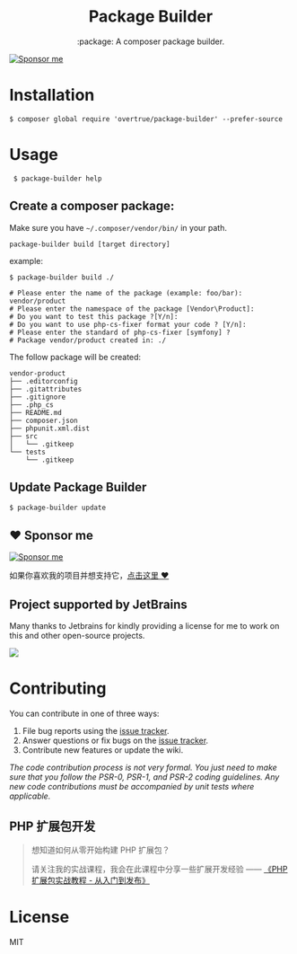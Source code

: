 <h1 align="center"> Package Builder </h1>

<p align="center"> :package: A composer package builder.</p>

[![Sponsor me](https://raw.githubusercontent.com/overtrue/overtrue/master/sponsor-me-button-s.svg)](https://github.com/sponsors/overtrue)


# Installation


```shell
$ composer global require 'overtrue/package-builder' --prefer-source
```

# Usage

```shell
 $ package-builder help
```

## Create a composer package:
Make sure you have `~/.composer/vendor/bin/` in your path.

```
package-builder build [target directory]
```
example:

```shell
$ package-builder build ./

# Please enter the name of the package (example: foo/bar): vendor/product
# Please enter the namespace of the package [Vendor\Product]:
# Do you want to test this package ?[Y/n]:
# Do you want to use php-cs-fixer format your code ? [Y/n]:
# Please enter the standard of php-cs-fixer [symfony] ?
# Package vendor/product created in: ./
```
The follow package will be created:

```
vendor-product
├── .editorconfig
├── .gitattributes
├── .gitignore
├── .php_cs
├── README.md
├── composer.json
├── phpunit.xml.dist
├── src
│   └── .gitkeep
└── tests
    └── .gitkeep
```

## Update Package Builder

```shell
$ package-builder update
```

## :heart: Sponsor me 

[![Sponsor me](https://raw.githubusercontent.com/overtrue/overtrue/master/sponsor-me.svg)](https://github.com/sponsors/overtrue)

如果你喜欢我的项目并想支持它，[点击这里 :heart:](https://github.com/sponsors/overtrue)


## Project supported by JetBrains

Many thanks to Jetbrains for kindly providing a license for me to work on this and other open-source projects.

[![](https://resources.jetbrains.com/storage/products/company/brand/logos/jb_beam.svg)](https://www.jetbrains.com/?from=https://github.com/overtrue)

# Contributing

You can contribute in one of three ways:

1. File bug reports using the [issue tracker](https://github.com/overtrue/package-builder/issues).
2. Answer questions or fix bugs on the [issue tracker](https://github.com/overtrue/package-builder/issues).
3. Contribute new features or update the wiki.

_The code contribution process is not very formal. You just need to make sure that you follow the PSR-0, PSR-1, and PSR-2 coding guidelines. Any new code contributions must be accompanied by unit tests where applicable._

## PHP 扩展包开发

> 想知道如何从零开始构建 PHP 扩展包？
>
> 请关注我的实战课程，我会在此课程中分享一些扩展开发经验 —— [《PHP 扩展包实战教程 - 从入门到发布》](https://learnku.com/courses/creating-package)

# License

MIT
